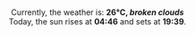 <p  align="center"><br/>Currently, the weather is: <b> 26°C, <i>broken clouds</i></b></br>Today, the sun rises at <b>04:46</b> and sets at <b>19:39</b>.</p>